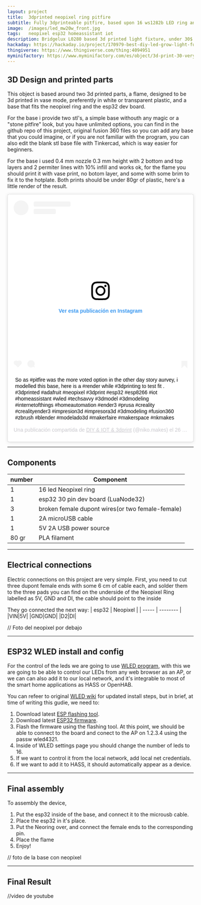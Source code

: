 ```yaml
---
layout: project
title:  3dprinted neopixel ring pitfire
subtitle: Fully 3dprinteable pitfire, based upon 16 ws1282b LED ring and esp32 with wled server. 
image:  /images/led_mw20w_front.jpg
tags:   neopixel esp32 homeassistant iot
description: Bridgelux L0280 based 3d printed light fixture, under 30$ in materials and 180 lm/w efficiency.
hackaday: https://hackaday.io/project/170979-best-diy-led-grow-light-fully-3dprinted-for-30
thingiverse: https://www.thingiverse.com/thing:4094951
myminifactory: https://www.myminifactory.com/es/object/3d-print-30-very-efficient-led-grow-light-117785
---
```




## 3D Design and printed parts

This object is based around two 3d printed parts, a flame, designed to be 3d printed in vase mode, preferently in white or transparent plastic, and a base that fits the neopixel ring and the esp32 dev board.

For the base i provide two stl's, a simple base withouth any magic or a "stone pitfire" look, but you have unlimited options, you can find in the github repo of this project, original fusion 360 files so you can add any base that you could imagine, or if you are not familiar with the program, you can also edit the blank stl base file with Tinkercad, which is way easier for beginners.

For the base i used 0.4 mm nozzle 0.3 mm height with 2 bottom and top layers and 2 permiter lines with 10% infill and works ok, for the flame you should print it with vase print, no botom layer, and some with some brim to fix it to the hotplate.
Both prints should be under 80gr of plastic, here's a little render of the result.

<blockquote class="instagram-media" data-instgrm-captioned data-instgrm-permalink="https://www.instagram.com/p/CFmeAQSj1Dj/?utm_source=ig_embed&amp;utm_campaign=loading" data-instgrm-version="12" style=" background:#FFF; border:0; border-radius:3px; box-shadow:0 0 1px 0 rgba(0,0,0,0.5),0 1px 10px 0 rgba(0,0,0,0.15); margin: 1px; max-width:540px; min-width:326px; padding:0; width:99.375%; width:-webkit-calc(100% - 2px); width:calc(100% - 2px);"><div style="padding:16px;"> <a href="https://www.instagram.com/p/CFmeAQSj1Dj/?utm_source=ig_embed&amp;utm_campaign=loading" style=" background:#FFFFFF; line-height:0; padding:0 0; text-align:center; text-decoration:none; width:100%;" target="_blank"> <div style=" display: flex; flex-direction: row; align-items: center;"> <div style="background-color: #F4F4F4; border-radius: 50%; flex-grow: 0; height: 40px; margin-right: 14px; width: 40px;"></div> <div style="display: flex; flex-direction: column; flex-grow: 1; justify-content: center;"> <div style=" background-color: #F4F4F4; border-radius: 4px; flex-grow: 0; height: 14px; margin-bottom: 6px; width: 100px;"></div> <div style=" background-color: #F4F4F4; border-radius: 4px; flex-grow: 0; height: 14px; width: 60px;"></div></div></div><div style="padding: 19% 0;"></div> <div style="display:block; height:50px; margin:0 auto 12px; width:50px;"><svg width="50px" height="50px" viewBox="0 0 60 60" version="1.1" xmlns="https://www.w3.org/2000/svg" xmlns:xlink="https://www.w3.org/1999/xlink"><g stroke="none" stroke-width="1" fill="none" fill-rule="evenodd"><g transform="translate(-511.000000, -20.000000)" fill="#000000"><g><path d="M556.869,30.41 C554.814,30.41 553.148,32.076 553.148,34.131 C553.148,36.186 554.814,37.852 556.869,37.852 C558.924,37.852 560.59,36.186 560.59,34.131 C560.59,32.076 558.924,30.41 556.869,30.41 M541,60.657 C535.114,60.657 530.342,55.887 530.342,50 C530.342,44.114 535.114,39.342 541,39.342 C546.887,39.342 551.658,44.114 551.658,50 C551.658,55.887 546.887,60.657 541,60.657 M541,33.886 C532.1,33.886 524.886,41.1 524.886,50 C524.886,58.899 532.1,66.113 541,66.113 C549.9,66.113 557.115,58.899 557.115,50 C557.115,41.1 549.9,33.886 541,33.886 M565.378,62.101 C565.244,65.022 564.756,66.606 564.346,67.663 C563.803,69.06 563.154,70.057 562.106,71.106 C561.058,72.155 560.06,72.803 558.662,73.347 C557.607,73.757 556.021,74.244 553.102,74.378 C549.944,74.521 548.997,74.552 541,74.552 C533.003,74.552 532.056,74.521 528.898,74.378 C525.979,74.244 524.393,73.757 523.338,73.347 C521.94,72.803 520.942,72.155 519.894,71.106 C518.846,70.057 518.197,69.06 517.654,67.663 C517.244,66.606 516.755,65.022 516.623,62.101 C516.479,58.943 516.448,57.996 516.448,50 C516.448,42.003 516.479,41.056 516.623,37.899 C516.755,34.978 517.244,33.391 517.654,32.338 C518.197,30.938 518.846,29.942 519.894,28.894 C520.942,27.846 521.94,27.196 523.338,26.654 C524.393,26.244 525.979,25.756 528.898,25.623 C532.057,25.479 533.004,25.448 541,25.448 C548.997,25.448 549.943,25.479 553.102,25.623 C556.021,25.756 557.607,26.244 558.662,26.654 C560.06,27.196 561.058,27.846 562.106,28.894 C563.154,29.942 563.803,30.938 564.346,32.338 C564.756,33.391 565.244,34.978 565.378,37.899 C565.522,41.056 565.552,42.003 565.552,50 C565.552,57.996 565.522,58.943 565.378,62.101 M570.82,37.631 C570.674,34.438 570.167,32.258 569.425,30.349 C568.659,28.377 567.633,26.702 565.965,25.035 C564.297,23.368 562.623,22.342 560.652,21.575 C558.743,20.834 556.562,20.326 553.369,20.18 C550.169,20.033 549.148,20 541,20 C532.853,20 531.831,20.033 528.631,20.18 C525.438,20.326 523.257,20.834 521.349,21.575 C519.376,22.342 517.703,23.368 516.035,25.035 C514.368,26.702 513.342,28.377 512.574,30.349 C511.834,32.258 511.326,34.438 511.181,37.631 C511.035,40.831 511,41.851 511,50 C511,58.147 511.035,59.17 511.181,62.369 C511.326,65.562 511.834,67.743 512.574,69.651 C513.342,71.625 514.368,73.296 516.035,74.965 C517.703,76.634 519.376,77.658 521.349,78.425 C523.257,79.167 525.438,79.673 528.631,79.82 C531.831,79.965 532.853,80.001 541,80.001 C549.148,80.001 550.169,79.965 553.369,79.82 C556.562,79.673 558.743,79.167 560.652,78.425 C562.623,77.658 564.297,76.634 565.965,74.965 C567.633,73.296 568.659,71.625 569.425,69.651 C570.167,67.743 570.674,65.562 570.82,62.369 C570.966,59.17 571,58.147 571,50 C571,41.851 570.966,40.831 570.82,37.631"></path></g></g></g></svg></div><div style="padding-top: 8px;"> <div style=" color:#3897f0; font-family:Arial,sans-serif; font-size:14px; font-style:normal; font-weight:550; line-height:18px;"> Ver esta publicación en Instagram</div></div><div style="padding: 12.5% 0;"></div> <div style="display: flex; flex-direction: row; margin-bottom: 14px; align-items: center;"><div> <div style="background-color: #F4F4F4; border-radius: 50%; height: 12.5px; width: 12.5px; transform: translateX(0px) translateY(7px);"></div> <div style="background-color: #F4F4F4; height: 12.5px; transform: rotate(-45deg) translateX(3px) translateY(1px); width: 12.5px; flex-grow: 0; margin-right: 14px; margin-left: 2px;"></div> <div style="background-color: #F4F4F4; border-radius: 50%; height: 12.5px; width: 12.5px; transform: translateX(9px) translateY(-18px);"></div></div><div style="margin-left: 8px;"> <div style=" background-color: #F4F4F4; border-radius: 50%; flex-grow: 0; height: 20px; width: 20px;"></div> <div style=" width: 0; height: 0; border-top: 2px solid transparent; border-left: 6px solid #f4f4f4; border-bottom: 2px solid transparent; transform: translateX(16px) translateY(-4px) rotate(30deg)"></div></div><div style="margin-left: auto;"> <div style=" width: 0px; border-top: 8px solid #F4F4F4; border-right: 8px solid transparent; transform: translateY(16px);"></div> <div style=" background-color: #F4F4F4; flex-grow: 0; height: 12px; width: 16px; transform: translateY(-4px);"></div> <div style=" width: 0; height: 0; border-top: 8px solid #F4F4F4; border-left: 8px solid transparent; transform: translateY(-4px) translateX(8px);"></div></div></div></a> <p style=" margin:8px 0 0 0; padding:0 4px;"> <a href="https://www.instagram.com/p/CFmeAQSj1Dj/?utm_source=ig_embed&amp;utm_campaign=loading" style=" color:#000; font-family:Arial,sans-serif; font-size:14px; font-style:normal; font-weight:normal; line-height:17px; text-decoration:none; word-wrap:break-word;" target="_blank">So as #pitfire was the more voted option in the other day story aurvey, i modelled this base, here is a #render while #3dprinting to test fit . #3dprinted #adafruit #neopixel #3dprint #esp32 #esp8266 #iot #homeassistant #wled #techsavvy #3dmodel #3dmodeling #internetofthings #homeautomation #ender3 #prusa #creality #crealityender3 #impresion3d #impresora3d #3dmodeling #fusion360 #zbrush #blender #modelado3d #makerfaire #makerspace #nkmakes</a></p> <p style=" color:#c9c8cd; font-family:Arial,sans-serif; font-size:14px; line-height:17px; margin-bottom:0; margin-top:8px; overflow:hidden; padding:8px 0 7px; text-align:center; text-overflow:ellipsis; white-space:nowrap;">Una publicación compartida de <a href="https://www.instagram.com/niko.makes/?utm_source=ig_embed&amp;utm_campaign=loading" style=" color:#c9c8cd; font-family:Arial,sans-serif; font-size:14px; font-style:normal; font-weight:normal; line-height:17px;" target="_blank"> DIY &amp; IOT &amp; 3dprint</a> (@niko.makes) el <time style=" font-family:Arial,sans-serif; font-size:14px; line-height:17px;" datetime="2020-09-26T13:15:46+00:00">26 Sep, 2020 a las 6:15 PDT</time></p></div></blockquote> <script async src="//www.instagram.com/embed.js"></script>


---

## Components

| number | Component                           |
| ------ | ----------------------------------- |
| 1      | 16 led Neopixel ring                |
| 1      | esp32 30 pin dev board (LuaNode32)  |
| 3      | broken female dupont wires(or two female-female)|
| 1      | 2A microUSB cable                   |
| 1      | 5V 2A USB power source              |
| 80 gr  | PLA filament                        |


---

## Electrical connections

Electric connections on this project are very simple.
First, you need to cut three dupont female ends with some 6 cm of cable each, and solder them to the three pads you can find on the underside of the Neopixel Ring labelled as 5V, GND and DI, the cable should point to the inside

They go connected the next way:
| esp32 | Neopixel |
| ----- | -------- |
|VIN|5V|
|GND|GND|
|D2|DI|


// Foto del neopixel por debajo



---

## ESP32 WLED install and config

For the control of the leds we are going to use [WLED program](https://github.com/Aircoookie/WLED), with this we are going to be able to control our LEDs from any web browser as an AP, or we can can also add it to our local network, and it's integrable to most of the smart home applications as HASS or OpenHAB.

You can refeer to original [WLED wiki](https://github.com/Aircoookie/WLED/wiki) for updated install steps, but in brief, at time of writing this gudie, we need to:
1. Download latest [ESP flashing tool](https://github.com/esphome/esphome-flasher/releases).
2. Download latest [ESP32 firmware](https://github.com/Aircoookie/WLED/releases).
3. Flash the firmware using the flashing tool.
At this point, we should be able to connect to the board and conect to the AP on 1.2.3.4 using the passw wled4321.
4. Inside of WLED settings page you should change the number of leds to 16.
5. If we want to control it from the local network, add local net credentials.
6. If we want to add it to HASS, it should automatically appear as a device.

---

## Final assembly

To assembly the device, 
1. Put the esp32 inside of the base, and connect it to the microusb cable.
2. Place the esp32 in it's place.
3. Put the Neoring over, and connect the female ends to the corresponding pin.
4. Place the flame
5. Enjoy!

// foto de la base con neopixel

---

## Final Result

//video de youtube
